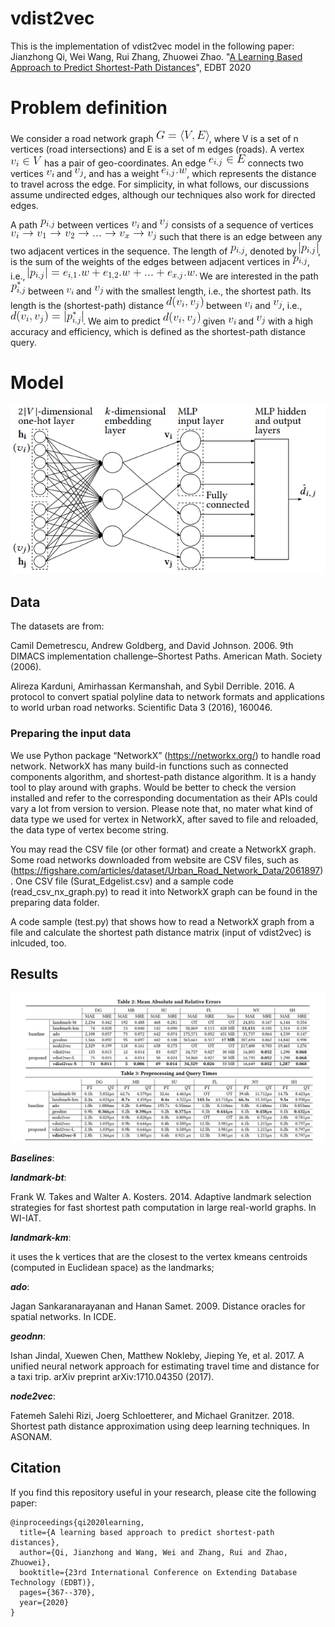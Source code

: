 # vdist2vec
This is the implementation of vdist2vec model in the following paper: \
Jianzhong Qi, Wei Wang, Rui Zhang, Zhuowei Zhao. "[A Learning Based Approach to Predict Shortest-Path Distances](https://openproceedings.org/2020/conf/edbt/paper_215.pdf)", EDBT 2020

# Problem definition

We consider a road network graph <img src=./equations/eq1.gif>, where V is a set of n vertices  (road intersections)  and E is a set of m edges (roads). 
A vertex <img src=./equations/eq2.gif> has a pair of geo-coordinates. An edge <img src=./equations/eq3.gif> connects two vertices <img src=./equations/vi.gif> and <img src=./equations/vj.gif>, and has a weight <img src=./equations/eq4.gif>, which represents the  distance to travel across the edge. For simplicity, in what follows, our discussions assume undirected edges, although our techniques also work for directed edges. 

A path <img src=./equations/eq5.gif> between vertices 
<img src=./equations/vi.gif> and <img src=./equations/vj.gif> consists of a sequence of vertices <img src=./equations/eq6.gif> 
such that there is an edge between any two adjacent vertices in the sequence.  The length of <img src=./equations/eq5.gif>, denoted by <img src=./equations/eq7.gif>, is the sum of the weights of the edges between  adjacent vertices in <img src=./equations/eq5.gif>, i.e., 
<img src=./equations/eq8.gif>
We are interested in the path  <img src=./equations/eq9.gif> between <img height="10" src=./equations/vi.gif> and <img src=./equations/vj.gif> with the smallest length, i.e., the shortest path. 
Its length is the (shortest-path) distance <img src=./equations/eq10.gif> between <img src=./equations/vi.gif> and <img src=./equations/vj.gif>, i.e., 
<img src=./equations/eq11.gif>.
We aim to predict <img src=./equations/eq10.gif> given <img src=./equations/vi.gif> and <img src=./equations/vj.gif> with a high accuracy and efficiency, which is defined as the shortest-path distance query. 
# Model
<p align="center">
  <img src=./figure/model.PNG>
</p>

## Data
The datasets are from:

Camil Demetrescu, Andrew Goldberg, and David Johnson. 2006. 9th DIMACS implementation challenge–Shortest Paths. American Math. Society (2006).

Alireza Karduni, Amirhassan Kermanshah, and Sybil Derrible. 2016. A protocol to convert spatial polyline data to network formats and applications to world urban road networks. Scientific Data 3 (2016), 160046.

### Preparing the input data
We use Python package “NetworkX” (https://networkx.org/) to handle road network. NetworkX has many build-in functions such as connected components algorithm, and shortest-path distance algorithm. It is a handy tool to play around with graphs. Would be better to check the version installed and refer to the corresponding documentation as their APIs could vary a lot from version to version. Please note that, no mater what kind of data type we used for vertex in NetworkX, after saved to file and reloaded, the data type of vertex become string.



You may read the CSV file (or other format) and create a NetworkX graph. Some road networks downloaded from website are CSV files, such as (https://figshare.com/articles/dataset/Urban_Road_Network_Data/2061897). One CSV file (Surat_Edgelist.csv) and a sample code (read_csv_nx_graph.py) to read it into NetworkX graph can be found in the preparing data folder.

A code sample (test.py) that shows how to read a NetworkX graph from a file and calculate the shortest path distance matrix (input of vdist2vec) is inlcuded, too.



## Results
<p align="center">
  <img src=./figure/results.PNG>
</p>

***Baselines***:

***landmark-bt***:

Frank W. Takes and Walter A. Kosters. 2014. Adaptive landmark selection
strategies for fast shortest path computation in large real-world graphs. In
WI-IAT.

***landmark-km***: 

it uses the k vertices that are the closest to the vertex kmeans centroids (computed in Euclidean space) as the landmarks;

***ado***:

Jagan Sankaranarayanan and Hanan Samet. 2009. Distance oracles for spatial
networks. In ICDE.

***geodnn***: 

Ishan Jindal, Xuewen Chen, Matthew Nokleby, Jieping Ye, et al. 2017. A unified
neural network approach for estimating travel time and distance for a taxi
trip. arXiv preprint arXiv:1710.04350 (2017).

***node2vec***: 

Fatemeh Salehi Rizi, Joerg Schloetterer, and Michael Granitzer. 2018. Shortest
path distance approximation using deep learning techniques. In ASONAM.

## Citation
If you find this repository useful in your research, please cite the following paper:

```
@inproceedings{qi2020learning,
  title={A learning based approach to predict shortest-path distances},
  author={Qi, Jianzhong and Wang, Wei and Zhang, Rui and Zhao, Zhuowei},
  booktitle={23rd International Conference on Extending Database Technology (EDBT)},
  pages={367--370},
  year={2020}
}
```
